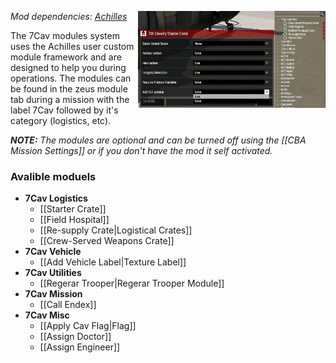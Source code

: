 <img align="right" width="300" height="155" src="https://github.com/7Cav/cScripts/blob/master/resourses/wikigfx/7Cav_Modules.png">*Mod dependencies: [Achilles](https://github.com/ArmaAchilles/Achilles)*

The 7Cav modules system uses the Achilles user custom module framework and are designed to help you during operations. The modules can be found in the zeus module tab during a mission with the label 7Cav followed by it's category (logistics, etc).

***NOTE:** The modules are optional and can be turned off using the [[CBA Mission Settings]] or if you don't have the mod it self activated.*

### Avalible moduels
* **7Cav Logistics**
  * [[Starter Crate]]
  * [[Field Hospital]]
  * [[Re-supply Crate|Logistical Crates]]
  * [[Crew-Served Weapons Crate]]
* **7Cav Vehicle**
  * [[Add Vehicle Label|Texture Label]]
* **7Cav Utilities**
  * [[Regerar Trooper|Regerar Trooper Module]]
* **7Cav Mission**
  * [[Call Endex]]
* **7Cav Misc**
  * [[Apply Cav Flag|Flag]]
  * [[Assign Doctor]]
  * [[Assign Engineer]]